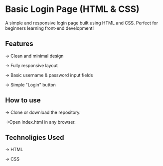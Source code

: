 
# Basic Login Page (HTML & CSS)

A simple and responsive login page built using HTML and CSS. Perfect for beginners learning front-end development!

## Features

-> Clean and minimal design

-> Fully responsive layout

-> Basic username & password input fields

-> Simple "Login" button

## How to use
-> Clone or download the repository.

->Open index.html in any browser.
## Technoligies Used
-> HTML

-> CSS

